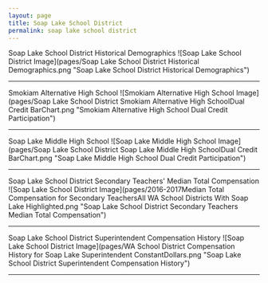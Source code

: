```yaml
---
layout: page
title: Soap Lake School District
permalink: soap lake school district
---
```



Soap Lake School District Historical Demographics
![Soap Lake School District Image](pages/Soap Lake School District Historical Demographics.png "Soap Lake School District Historical Demographics")

___

Smokiam Alternative High School
![Smokiam Alternative High School Image](pages/Soap Lake School District Smokiam Alternative High SchoolDual Credit BarChart.png "Smokiam Alternative High School Dual Credit Participation")

___

Soap Lake Middle   High School
![Soap Lake Middle   High School Image](pages/Soap Lake School District Soap Lake Middle   High SchoolDual Credit BarChart.png "Soap Lake Middle   High School Dual Credit Participation")

___

Soap Lake School District Secondary Teachers' Median Total Compensation
![Soap Lake School District Image](pages/2016-2017Median Total Compensation for Secondary TeachersAll WA School Districts With Soap Lake Highlighted.png "Soap Lake School District Secondary Teachers Median Total Compensation")

___

Soap Lake School District Superintendent Compensation History
![Soap Lake School District Image](pages/WA School District Compensation History for Soap Lake Superintendent ConstantDollars.png "Soap Lake School District Superintendent Compensation History")

___

